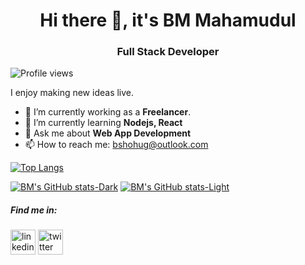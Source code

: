 <h1 align='center'> Hi there 👋, it's BM Mahamudul </h1>
<h3 align='center'> Full Stack Developer </h1>

![Profile views](https://gpvc.arturio.dev/bshohug)  

I enjoy making new ideas live. 

- 🔭 I’m currently working as a **Freelancer**. 
- 🌱 I’m currently learning **Nodejs, React** 
- 💬 Ask me about **Web App Development** 
- 📫 How to reach me: bshohug@outlook.com 



[![Top Langs](https://github-readme-stats.vercel.app/api/top-langs/?username=bshohug)](https://github.com/anuraghazra/github-readme-stats) 

[![BM's GitHub stats-Dark](https://github-readme-stats.vercel.app/api?username=bshohug&show_icons=true&theme=dark#gh-dark-mode-only)](https://github.com/anuraghazra/github-readme-stats#gh-dark-mode-only)
[![BM's GitHub stats-Light](https://github-readme-stats.vercel.app/api?username=bshohug&show_icons=true&theme=default#gh-light-mode-only)](https://github.com/anuraghazra/github-readme-stats#gh-light-mode-only)

<h5>Find me in:</h5>

[<img src='https://cdn.jsdelivr.net/npm/simple-icons@3.0.1/icons/linkedin.svg' alt='linkedin' height='40'>](https://www.linkedin.com/in/bshohug/)  [<img src='https://cdn.jsdelivr.net/npm/simple-icons@3.0.1/icons/twitter.svg' alt='twitter' height='40'>](https://twitter.com/bshohug)  
